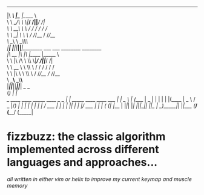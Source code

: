  ________ ___  ________  ________                                                
|\  _____\\  \|\_____  \|\_____  \                                               
\ \  \__/\ \  \\|___/  /|\|___/  /|                                              
 \ \   __\\ \  \   /  / /    /  / /                                              
  \ \  \_| \ \  \ /  /_/__  /  /_/__                                             
   \ \__\   \ \__\\________\\________\                                           
    \|__|    \|__|\|_______|\|_______|________  ___  ___  ________  ________     
                                     |\   __  \|\  \|\  \|\_____  \|\_____  \    
                                     \ \  \|\ /\ \  \\\  \\|___/  /|\|___/  /|   
                                      \ \   __  \ \  \\\  \   /  / /    /  / /   
                                       \ \  \|\  \ \  \\\  \ /  /_/__  /  /_/__  
                                        \ \_______\ \_______\\________\\________\
                                         \|_______|\|_______|\|_______|\|_______|
         _                                     _                         
        (_)                                   | |                        
         _ ____     ____  _____ ____  _   _   | | _____ ____   ____  ___ 
        | |  _ \   |    \(____ |  _ \| | | |  | |(____ |  _ \ / _  |/___)
        | | | | |  | | | / ___ | | | | |_| |  | |/ ___ | | | ( (_| |___ |
        |_|_| |_|  |_|_|_\_____|_| |_|\__  |   \_)_____|_| |_|\___ (___/ 
                                     (____/                  (_____|     

# fizzbuzz: the classic algorithm implemented across different languages and approaches...

*all written in either vim or helix to improve my current keymap and muscle memory*
